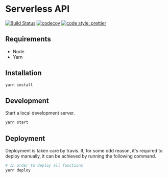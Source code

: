 # Serverless API

[![Build Status](https://travis-ci.org/brokalys/sls-api.svg?branch=master)](https://travis-ci.org/brokalys/sls-api)
[![codecov](https://codecov.io/gh/brokalys/sls-api/branch/master/graph/badge.svg)](https://codecov.io/gh/brokalys/sls-api)
[![code style: prettier](https://img.shields.io/badge/code_style-prettier-ff69b4.svg?style=flat-square)](https://github.com/prettier/prettier)

## Requirements

- Node
- Yarn

## Installation

```sh
yarn install
```

## Development

Start a local development server.

```sh
yarn start
```

## Deployment

Deployment is taken care by travis. If, for some odd reason, it's required to deploy manually, it can be achieved by running the following command.

```sh
# In order to deploy all functions
yarn deploy
```

